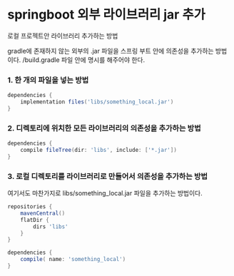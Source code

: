 # springboot 외부 라이브러리 jar 추가

로컬 프로젝트안 라이브러리 추가하는 방법

gradle에 존재하지 않는 외부의 .jar 파일을 스프링 부트 안에 의존성을 추가하는 방법이다. /build.gradle 파일 안에 명시를 해주어야 한다.

### 1. 한 개의 파일을 넣는 방법

```groovy
dependencies {
    implementation files('libs/something_local.jar')
}
```



### 2. 디렉토리에 위치한 모든 라이브러리의 의존성을 추가하는 방법

```groovy
dependencies {
    compile fileTree(dir: 'libs', include: ['*.jar'])
}
```



### 3. 로컬 디렉토리를 라이브러리로 만들어서 의존성을 추가하는 방법

여기서도 마찬가지로 libs/something_local.jar 파일을 추가하는 방법이다.

```groovy
repositories {
    mavenCentral()
    flatDir {
        dirs 'libs'
    }
}

dependencies {
	compile( name: 'something_local')
}
```

